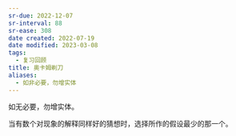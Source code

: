 ```yaml
---
sr-due: 2022-12-07
sr-interval: 88
sr-ease: 308
date created: 2022-07-19
date modified: 2023-03-08
tags:
  - 复习回顾
title: 奥卡姆剃刀
aliases:
  - 如非必要，勿增实体
---
```


如无必要，勿增实体。

当有数个对现象的解释同样好的猜想时，选择所作的假设最少的那一个。
